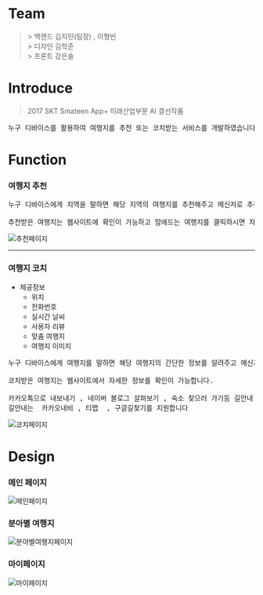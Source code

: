 # Team
> \> 백엔드  김지민(팀장) , 이형빈<br>
  \> 디자인 김학준 <br>
  \> 프론트 강은솔

# Introduce
> 2017 SKT Smateen App+ 미래산업부문 AI 결선작품

<pre>누구 디바이스를 활용하여 여행지를 추천 또는 코치받는 서비스를 개발하였습니다.</pre>

# Function
### 여행지 추천
<pre>
누구 디바이스에게 지역을 말하면 해당 지역의 여행지를 추천해주고 메신저로 추천받은 여행지를 전송합니다. <br>
추천받은 여행지는 웹사이트에 확인이 가능하고 맘에드는 여행지를 클릭하시면 자세한 정보들을 확인가능합니다.
</pre>

![추천페이지](https://github.com/whatchKimjimin/TourCoach/blob/master/TourCoach/public/img/SCREENSHOT/Travel%20Recommendations.png)

<hr>

### 여행지 코치
* 제공정보
  * 위치
  * 전화번호
  * 실시간 날씨
  * 사용자 리뷰
  * 맞춤 여행지
  * 여행지 이미지
  
<pre>
누구 디바이스에게 여행지를 말하면 해당 여행지의 간단한 정보를 알려주고 메신저로 전송합니다. <br>
코치받은 여행지는 웹사이트에서 자세한 정보를 확인이 가능합니다. <br>
카카오톡으로 내보내기 , 네이버 블로그 살펴보기 , 숙소 찾으러 가기등 길안내 다양한 기능을 제공합니다.
길안내는  카카오내비 , 티맵  , 구글길찾기를 지원합니다
</pre>

![코치페이지](https://github.com/whatchKimjimin/TourCoach/blob/master/TourCoach/public/img/SCREENSHOT/screencapture-tourcoach-co-kr-tour-detail-4312-1507650938485.png)
# Design

### 메인 페이지
![메인페이지](https://github.com/whatchKimjimin/TourCoach/blob/master/TourCoach/public/img/SCREENSHOT/Main.png)
### 분아별 여행지
![분야별여행지페이지](https://github.com/whatchKimjimin/TourCoach/blob/master/TourCoach/public/img/SCREENSHOT/screencapture-tourcoach-co-kr-tour-cateSearch-1507651321848.png)
### 마이페이지
![마이페이지](https://github.com/whatchKimjimin/TourCoach/blob/master/TourCoach/public/img/SCREENSHOT/screencapture-tourcoach-co-kr-user-mypage-1507651351420.png)



